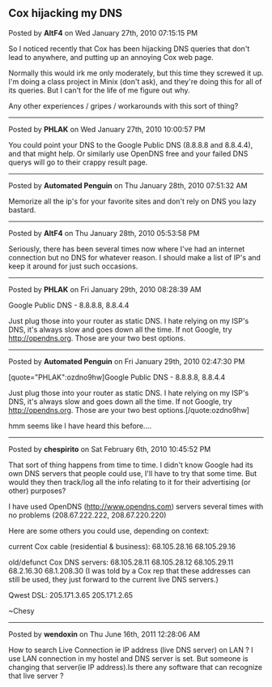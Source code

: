 ## Cox hijacking my DNS
Posted by **AltF4** on Wed January 27th, 2010 07:15:15 PM

So I noticed recently that Cox has been hijacking DNS queries that don't lead to anywhere, and putting up an annoying Cox web page. 

Normally this would irk me only moderately, but this time they screwed it up. I'm doing a class project in Minix (don't ask), and they're doing this for all of its queries. But I can't for the life of me figure out why.

Any other experiences / gripes / workarounds with this sort of thing?

--------------------------------------------------------------------------------

Posted by **PHLAK** on Wed January 27th, 2010 10:00:57 PM

You could point your DNS to the Google Public DNS (8.8.8.8 and 8.8.4.4), and that might help.  Or similarly use OpenDNS free and your failed DNS querys will go to their crappy result page.

--------------------------------------------------------------------------------

Posted by **Automated Penguin** on Thu January 28th, 2010 07:51:32 AM

Memorize all the ip's for your favorite sites and don't rely on DNS you lazy bastard.

--------------------------------------------------------------------------------

Posted by **AltF4** on Thu January 28th, 2010 05:53:58 PM

Seriously, there has been several times now where I've had an internet connection but no DNS for whatever reason. I should make a list of IP's and keep it around for just such occasions.

--------------------------------------------------------------------------------

Posted by **PHLAK** on Fri January 29th, 2010 08:28:39 AM

Google Public DNS  - 8.8.8.8, 8.8.4.4

Just plug those into your router as static DNS. I hate relying on my ISP's DNS, it's always slow and goes down all the time.  If not Google, try <http://opendns.org>.  Those are your two best options.

--------------------------------------------------------------------------------

Posted by **Automated Penguin** on Fri January 29th, 2010 02:47:30 PM

[quote="PHLAK":ozdno9hw]Google Public DNS  - 8.8.8.8, 8.8.4.4

Just plug those into your router as static DNS. I hate relying on my ISP's DNS, it's always slow and goes down all the time.  If not Google, try <http://opendns.org>.  Those are your two best options.[/quote:ozdno9hw]



hmm seems like I have heard this before....

--------------------------------------------------------------------------------

Posted by **chespirito** on Sat February 6th, 2010 10:45:52 PM

That sort of thing happens from time to time. I didn't know Google had its own DNS servers that people could use, I'll have to try that some time. But would they then track/log all the info relating to it for their advertising (or other) purposes?

I have used OpenDNS (<!-- m --><a class="postlink" href="http://www.opendns.com">http://www.opendns.com</a><!-- m -->) servers several times with no problems (208.67.222.222, 208.67.220.220)

Here are some others you could use, depending on context:

current Cox cable (residential  &amp;  business):
68.105.28.16
68.105.29.16

old/defunct Cox DNS servers:
68.105.28.11
68.105.28.12
68.105.29.11
68.2.16.30
68.1.208.30
(I was told by a Cox rep that these addresses can still be used, they just forward to the current live DNS servers.)

Qwest DSL:
205.171.3.65
205.171.2.65

~Chesy

--------------------------------------------------------------------------------

Posted by **wendoxin** on Thu June 16th, 2011 12:28:06 AM

How to search Live Connection ie IP address (live DNS server) on LAN ? I use LAN connection in my hostel and DNS server is set. But someone is changing that server(ie IP address).Is there any software that can recognize that live server ?
